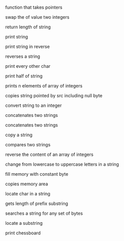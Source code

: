 function that takes pointers

swap the of value two integers

return length of string

print string 

print string in reverse

reverses a string

print every other char

print half of string

prints n elements of array of integers

copies string pointed by src including null byte

convert string to an integer

concatenates two strings

concatenates two strings

copy a string

compares two strings

reverse the content of an array of integers

change from lowercase to uppercase letters in a string

fill memory with constant byte

copies memory area

locate char in a string

gets length of prefix substring

searches a string for any set of bytes

locate a substring

print chessboard
